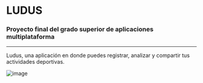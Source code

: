 # LUDUS

### Proyecto final del grado superior de aplicaciones multiplataforma

---

Ludus, una aplicación en donde puedes registrar, analizar y compartir tus actividades deportivas.

![image](https://github.com/Gorkaisidro/Ludus/assets/113990902/cdf42a4e-7f95-4b5f-8ffc-02e6ba808853)
